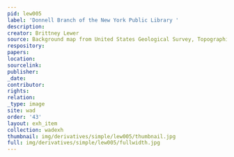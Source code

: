 ```yaml
---
pid: lew005
label: 'Donnell Branch of the New York Public Library '
description:
creator: Brittney Lewer
source: Background map from United States Geological Survey, Topographical Map, 1966
respository:
papers:
location:
sourcelink:
publisher:
_date:
contributor:
rights:
relation:
_type: image
site: wad
order: '43'
layout: exh_item
collection: wadexh
thumbnail: img/derivatives/simple/lew005/thumbnail.jpg
full: img/derivatives/simple/lew005/fullwidth.jpg
---
```


